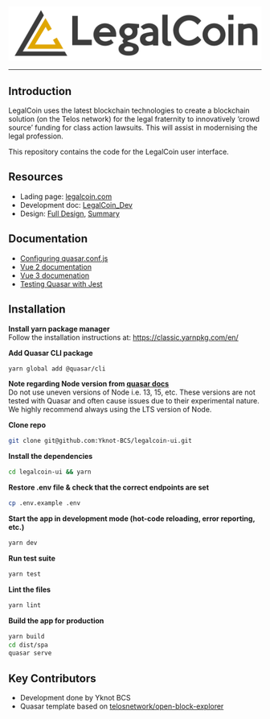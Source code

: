 ![](./LegalCoin.png "LegalCoin")

---

## Introduction
LegalCoin uses the latest blockchain technologies to create a blockchain solution (on the Telos network) for the legal fraternity to innovatively ‘crowd source’ funding for class action lawsuits. This will assist in modernising the legal profession. 

This repository contains the code for the LegalCoin user interface.

## Resources
- Lading page: [legalcoin.com](https://www.legalcoin.com/)
- Development doc: [LegalCoin_Dev](https://docs.google.com/document/d/1CMtxOdxZVTFdVkmJoeiS7LT8zrb9wzaH/edit#)
- Design: [Full Design](https://xd.adobe.com/view/52e702d3-e462-4fdd-a3a5-18119d8eae62-07b4/screen/aa20ae12-c340-47d0-8d7f-9bdec2b98271), [Summary](https://xd.adobe.com/view/3b4ed495-da7e-427c-b140-3a16d8097738-6e1d/)

## Documentation
- [Configuring quasar.conf.js](https://quasar.dev/quasar-cli/quasar-conf-js)  
- [Vue 2 documentation](https://vuejs.org/v2/api/)  
- [Vue 3 documenation](https://v3.vuejs.org/)  
- [Testing Quasar with Jest](https://github.com/quasarframework/quasar-testing/tree/next/packages/unit-jest)

## Installation 

**Install yarn package manager**  
Follow the installation instructions at:
https://classic.yarnpkg.com/en/

**Add Quasar CLI package**  
```bash
yarn global add @quasar/cli
```

**Note regarding Node version from [quasar docs](https://quasar.dev/quasar-cli/installation)**  
Do not use uneven versions of Node i.e. 13, 15, etc. These versions are not tested with Quasar and often cause issues due to their experimental nature. We highly recommend always using the LTS version of Node. 

**Clone repo**  
```bash
git clone git@github.com:Yknot-BCS/legalcoin-ui.git
```

**Install the dependencies**  
```bash
cd legalcoin-ui && yarn
```

**Restore .env file & check that the correct endpoints are set**  
```bash
cp .env.example .env
```

**Start the app in development mode (hot-code reloading, error reporting, etc.)** 
```bash
yarn dev
```

**Run test suite**  
```bash
yarn test
```

**Lint the files**  
```bash
yarn lint
```

**Build the app for production**  
```bash
yarn build
cd dist/spa
quasar serve
```

## Key Contributors
- Development done by Yknot BCS
- Quasar template based on [telosnetwork/open-block-explorer](https://github.com/telosnetwork/open-block-explorer) 